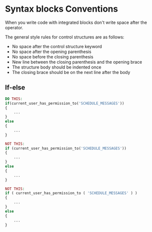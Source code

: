 # Syntax blocks Conventions

When you write code with integrated blocks don't write space after the operator.

The general style rules for control structures are as follows:
- No space after the control structure keyword
- No space after the opening parenthesis
- No space before the closing parenthesis
- New line between the closing parenthesis and the opening brace
- The structure body should be indented once
- The closing brace should be on the next line after the body

## If-else

```php
DO THIS:
if(current_user_has_permission_to('SCHEDULE_MESSAGES'))
{
    ...
}
else
{
    ...
}

NOT THIS:
if (current_user_has_permission_to('SCHEDULE_MESSAGES'))
{
    ...
}
else
{
    ...
}

NOT THIS:
if ( current_user_has_permission_to ( 'SCHEDULE_MESSAGES' ) )
{
    ...
}
else
{
    ...
}
    
```
